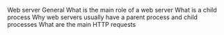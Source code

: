 Web server
General
What is the main role of a web server
What is a child process
Why web servers usually have a parent process and child processes
What are the main HTTP requests
